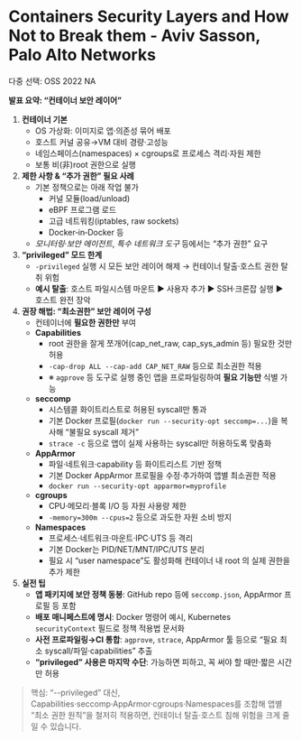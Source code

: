 # Containers Security Layers and How Not to Break them - Aviv Sasson, Palo Alto Networks

다중 선택: OSS 2022 NA

**발표 요약: “컨테이너 보안 레이어”**

1. **컨테이너 기본**
    - OS 가상화: 이미지로 앱·의존성 묶어 배포
    - 호스트 커널 공유→VM 대비 경량·고성능
    - 네임스페이스(namespaces) × cgroups로 프로세스 격리·자원 제한
    - 보통 비(非)root 권한으로 실행
2. **제한 사항 & “추가 권한” 필요 사례**
    - 기본 정책으로는 아래 작업 불가
        - 커널 모듈(load/unload)
        - eBPF 프로그램 로드
        - 고급 네트워킹(iptables, raw sockets)
        - Docker‐in‐Docker 등
    - *모니터링·보안 에이전트*, *특수 네트워크 도구* 등에서는 “추가 권한” 요구
3. **“privileged” 모드 한계**
    - `-privileged` 실행 시 모든 보안 레이어 해제 → 컨테이너 탈출·호스트 권한 탈취 위험
    - **예시 탈출**: 호스트 파일시스템 마운트 ▶︎ 사용자 추가 ▶︎ SSH·크론잡 실행 ▶︎ 호스트 완전 장악
4. **권장 해법: “최소권한” 보안 레이어 구성**
    - 컨테이너에 **필요한 권한만** 부여
    - **Capabilities**
        - root 권한을 잘게 쪼개어(cap_net_raw, cap_sys_admin 등) 필요한 것만 허용
        - `-cap-drop ALL --cap-add CAP_NET_RAW` 등으로 최소권한 적용
        - ※ `agprove` 등 도구로 실행 중인 앱을 프로파일링하여 **필요 기능만** 식별 가능
    - **seccomp**
        - 시스템콜 화이트리스트로 허용된 syscall만 통과
        - 기본 Docker 프로필(`docker run --security-opt seccomp=...`)을 복사해 “불필요 syscall 제거”
        - `strace -c` 등으로 앱이 실제 사용하는 syscall만 허용하도록 맞춤화
    - **AppArmor**
        - 파일·네트워크·capability 등 화이트리스트 기반 정책
        - 기본 Docker AppArmor 프로필을 수정·추가하여 앱별 최소권한 적용
        - `docker run --security-opt apparmor=myprofile`
    - **cgroups**
        - CPU·메모리·블록 I/O 등 자원 사용량 제한
        - `-memory=300m --cpus=2` 등으로 과도한 자원 소비 방지
    - **Namespaces**
        - 프로세스·네트워크·마운트·IPC·UTS 등 격리
        - 기본 Docker는 PID/NET/MNT/IPC/UTS 분리
        - 필요 시 “user namespace”도 활성화해 컨테이너 내 root 의 실제 권한을 추가 제한
5. **실전 팁**
    - **앱 패키지에 보안 정책 동봉**: GitHub repo 등에 `seccomp.json`, AppArmor 프로필 등 포함
    - **배포 매니페스트에 명시**: Docker 명령어 예시, Kubernetes `securityContext` 필드로 정책 적용법 문서화
    - **사전 프로파일링→CI 통합**: `agprove`, `strace`, AppArmor 툴 등으로 “필요 최소 syscall/파일·capabilities” 추출
    - **“privileged” 사용은 마지막 수단**: 가능하면 피하고, 꼭 써야 할 때만·짧은 시간만 허용

> 핵심: “--privileged” 대신, Capabilities·seccomp·AppArmor·cgroups·Namespaces를 조합해 앱별 “최소 권한 원칙”을 철저히 적용하면, 컨테이너 탈출·호스트 침해 위험을 크게 줄일 수 있습니다.
>